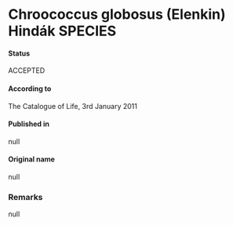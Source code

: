 # Chroococcus globosus (Elenkin) Hindák SPECIES

#### Status
ACCEPTED

#### According to
The Catalogue of Life, 3rd January 2011

#### Published in
null

#### Original name
null

### Remarks
null